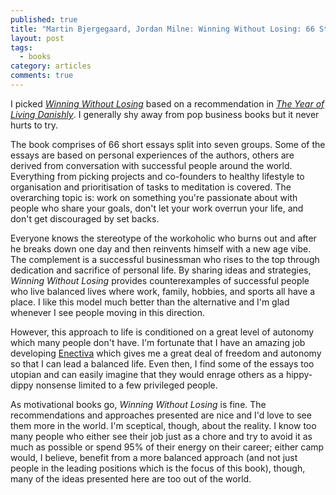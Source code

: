 ```yaml
---
published: true
title: "Martin Bjergegaard, Jordan Milne: Winning Without Losing: 66 Strategies for Succeeding in Business While Living a Happy and Balanced Life"
layout: post
tags:
  - books
category: articles
comments: true
---
```


I picked [*Winning Without Losing*](https://www.goodreads.com/book/show/17730608-winning-without-losing) based on a recommendation in [*The Year of Living Danishly*](http://blog.mingan.name/articles/russell-the-year-of-living-danishly). I generally shy away from pop business books but it never hurts to try.

The book comprises of 66 short essays split into seven groups. Some of the essays are based on personal experiences of the authors, others are derived from conversation with successful people around the world. Everything from picking projects and co-founders to healthy lifestyle to organisation and prioritisation of tasks to meditation is covered. The overarching topic is: work on something you're passionate about with people who share your goals, don't let your work overrun your life, and don't get discouraged by set backs.

Everyone knows the stereotype of the workoholic who burns out and after he breaks down one day and then reinvents himself with a new age vibe. The complement is a successful businessman who rises to the top through dedication and sacrifice of personal life. By sharing ideas and strategies, *Winning Without Losing* provides counterexamples of successful people who live balanced lives where work, family, hobbies, and sports all have a place. I like this model much better than the alternative and I'm glad whenever I see people moving in this direction.

However, this approach to life is conditioned on a great level of autonomy which many people don't have. I'm fortunate that I have an amazing job developing [Enectiva](http://enectiva.cz/en/about-enectiva) which gives me a great deal of freedom and autonomy so that I can lead a balanced life. Even then, I find some of the essays too utopian and can easily imagine that they would enrage others as a hippy-dippy nonsense limited to a few privileged people.

As motivational books go, *Winning Without Losing* is fine. The recommendations and approaches presented are nice and I'd love to see them more in the world. I'm sceptical, though, about the reality. I know too many people who either see their job just as a chore and try to avoid it as much as possible or spend 95% of their energy on their career; either camp would, I believe, benefit from a more balanced approach (and not just people in the leading positions which is the focus of this book), though, many of the ideas presented here are too out of the world.